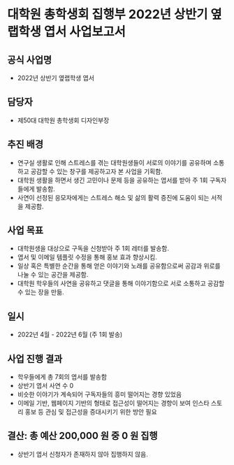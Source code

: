 대학원 총학생회 집행부 2022년 상반기 옆랩학생 엽서 사업보고서
===

## 공식 사업명
- 2022년 상반기 옆랩학생 엽서

## 담당자
- 제50대 대학원 총학생회 디자인부장

## 추진 배경
- 연구실 생활로 인해 스트레스를 겪는 대학원생들이 서로의 이야기를 공유하며 소통하고 공감할 수 있는 창구를 제공하고자 본 사업을 기획함.
- 대학원 생활을 하면서 생긴 고민이나 문제 등을 공유하는 엽서를 받아 주 1회 구독자들에게 발송함.
- 사연이 선정된 응모자에게는 스트레스 해소 및 삶의 활력 증진에 도움이 되는 서적을 제공함.

## 사업 목표
- 대학원생을 대상으로 구독을 신청받아 주 1회 레터를 발송함.
- 엽서 및 이메일 템플릿 수정을 통해 홍보 효과 향상시킴.
- 일상 혹은 특별한 순간을 통해 얻은 이야기와 노래를 공유함으로써 공감과 위로를 나눌 수 있는 공간을 제공함.
- 대학원 학우들의 사연을 공유하고 댓글을 통해 이야기함으로 서로 소통하고 공감할 수 있는 장을 만듦.

## 일시
- 2022년 4월 - 2022년 6월 (주 1회 발송)

## 사업 진행 결과
- 학우들에게 총 7회의 엽서를 발송함
- 상반기 엽서 사연 수 0
- 비슷한 이야기가 계속되어 구독자들의 흥미 떨어지는 경향 있었음
- 이메일 기반, 웹페이지 기반의 형태로 접근성이 떨어지는 경향이 보여 인스타 스토리 홍보 등 관심 및 접근성을 증대시키기 위한 방안 필요 
 
## 결산: 총 예산 200,000 원 중 0 원 집행
- 상반기 엽서 신청자가 존재하지 않아 집행하지 않음.
